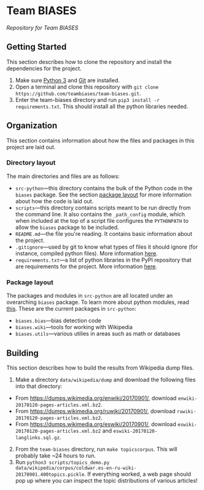 # Team BIASES
*Repository for Team BIASES*

## Getting Started
This section describes how to clone the repository and install the dependencies for the project.

 1. Make sure [Python 3](https://www.python.org/downloads/) and [Git](https://git-scm.com/downloads) are installed.
 2. Open a terminal and clone this repository with `git clone https://github.com/teambiases/team-biases.git`.
 3. Enter the team-biases directory and run `pip3 install -r requirements.txt`. This should install all the python libraries needed.

## Organization
This section contains information about how the files and packages in this project are laid out.

### Directory layout
The main directories and files are as follows:

 * `src-python`—this directory contains the bulk of the Python code in the `biases` package. See the section [package layout](#package-layout) for more information about how the code is laid out.
 * `scripts`—this directory contains scripts meant to be run directly from the command line. It also contains the `_path_config` module, which when included at the top of a script file configures the `PYTHONPATH` to allow the `biases` package to be included.
 * `README.md`—the file you're reading. It contains basic information about the project.
 * `.gitignore`—used by git to know what types of files it should ignore (for instance, compiled python files). More information [here](https://git-scm.com/docs/gitignore).
 * `requirements.txt`—a list of python libraries in the PyPI repository that are requirements for the project. More information [here](https://pip.pypa.io/en/stable/user_guide/#requirements-files).

### Package layout
The packages and modules in `src-python` are all located under an overarching `biases` package. To learn more about python modules, read [this](https://docs.python.org/3/tutorial/modules.html). These are the current packages in `src-python`:

 * `biases.bias`—bias detection code
 * `biases.wiki`—tools for working with Wikipedia
 * `biases.utils`—various utilies in areas such as math or databases
 
## Building
This section describes how to build the results from Wikipedia dump files.

 1. Make a directory `data/wikipedia/dump` and download the following files into that directory:
   - From https://dumps.wikimedia.org/enwiki/20170901/, download `enwiki-20170120-pages-articles.xml.bz2`.
   - From https://dumps.wikimedia.org/ruwiki/20170901/, download `ruwiki-20170120-pages-articles.xml.bz2`.
   - From https://dumps.wikimedia.org/eswiki/20170901/, download `eswiki-20170120-pages-articles.xml.bz2` and `eswiki-20170120-langlinks.sql.gz`.
 2. From the `team-biases` directory, run `make topicscorpus`. This will probably take ~24 hours to run.
 3. Run `python3 scripts/topics_demo.py data/wikipedia/corpus/coldwar.es-en-ru-wiki-20170901.400topics.pickle`. If everything worked, a web page should pop up where you can inspect the topic distributions of various articles!
